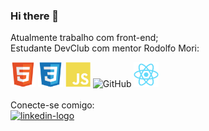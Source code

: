 ### Hi there 👋

Atualmente trabalho com front-end; 
<br>
Estudante DevClub com mentor Rodolfo Mori:
<div style="display: inline_block">
      <img src="https://raw.githubusercontent.com/devicons/devicon/master/icons/html5/html5-original.svg" alt="HTML" width="40px" />
      <img src="https://raw.githubusercontent.com/devicons/devicon/master/icons/css3/css3-original.svg" alt="CSS" width="40px" /> 
      <img src="https://raw.githubusercontent.com/devicons/devicon/master/icons/javascript/javascript-plain.svg" alt="JS" width="40px" />
      <img src="https://camo.githubusercontent.com/6c8e86dfc77346d4388b8e064db73017a210f18e2cd18e74779ea34f2d630f4a/68747470733a2f2f63646e2e6a7364656c6976722e6e65742f67682f64657669636f6e732f64657669636f6e2f69636f6e732f6769746875622f6769746875622d6f726967696e616c2e737667" alt="GitHub" width="40px" />
       <img src="https://raw.githubusercontent.com/devicons/devicon/master/icons/react/react-original.svg" alt="react" width="40px" />
</div>
<br>
Conecte-se comigo:
<br>
<a href="www.linkedin.com/in/jessica-grotto-218631205"> <img src="https://img.shields.io/badge/LinkedIn-0077B5?style=for-the-badge&logo=linkedin&logoColor=white" alt="linkedin-logo" /></a>
